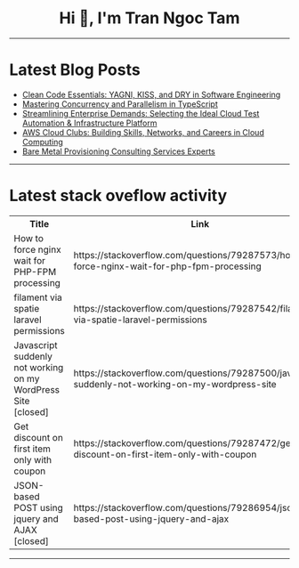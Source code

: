<h1 align="center">Hi 👋, I'm Tran Ngoc Tam</h1>

---

# Latest Blog Posts 
<!-- BLOG-POST-LIST:START -->
- [Clean Code Essentials: YAGNI, KISS, and DRY in Software Engineering](https://dev.to/juniourrau/clean-code-essentials-yagni-kiss-and-dry-in-software-engineering-4i3j)
- [Mastering Concurrency and Parallelism in TypeScript](https://dev.to/shafayeat/mastering-concurrency-and-parallelism-in-typescript-1bgf)
- [Streamlining Enterprise Demands: Selecting the Ideal Cloud Test Automation &amp; Infrastructure Platform](https://dev.to/testifytech/streamlining-enterprise-demands-selecting-the-ideal-cloud-test-automation-infrastructure-platform-4eod)
- [AWS Cloud Clubs: Building Skills, Networks, and Careers in Cloud Computing](https://dev.to/marsproxies/aws-cloud-clubs-building-skills-networks-and-careers-in-cloud-computing-1k9o)
- [Bare Metal Provisioning Consulting Services Experts](https://dev.to/infracloud/bare-metal-provisioning-consulting-services-experts-ll9)
<!-- BLOG-POST-LIST:END -->

---

# Latest stack oveflow activity
<table>
  <tr><th>Title</th><th>Link</th></tr>
  <!-- STACKOVERFLOW:START --><tr><td>How to force nginx wait for PHP-FPM processing</td><td>https://stackoverflow.com/questions/79287573/how-to-force-nginx-wait-for-php-fpm-processing</td></tr><tr><td>filament via spatie laravel permissions</td><td>https://stackoverflow.com/questions/79287542/filament-via-spatie-laravel-permissions</td></tr><tr><td>Javascript suddenly not working on my WordPress Site [closed]</td><td>https://stackoverflow.com/questions/79287500/javascript-suddenly-not-working-on-my-wordpress-site</td></tr><tr><td>Get discount on first item only with coupon</td><td>https://stackoverflow.com/questions/79287472/get-discount-on-first-item-only-with-coupon</td></tr><tr><td>JSON-based POST using jquery and AJAX [closed]</td><td>https://stackoverflow.com/questions/79286954/json-based-post-using-jquery-and-ajax</td></tr><!-- STACKOVERFLOW:END -->
</table>

---


